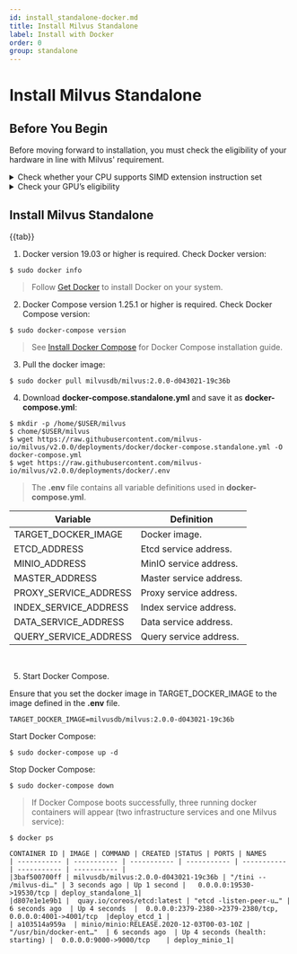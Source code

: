 ```yaml
---
id: install_standalone-docker.md
title: Install Milvus Standalone
label: Install with Docker
order: 0
group: standalone
---
```


# Install Milvus Standalone

## Before You Begin

Before moving forward to installation, you must check the eligibility of your hardware in line with Milvus' requirement.

<a href="#cpu_support"></a>

<details><summary>Check whether your CPU supports SIMD extension instruction set</summary>

{{fragments/cpu_support.md}}
</details>

<details><summary>Check your GPU’s eligibility</summary>
Milvus Standalone supports GPU acceleration on floating vectors. 
{{fragments/gpu_support.md}}
</details>

## Install Milvus Standalone

{{tab}}

1. Docker version 19.03 or higher is required. Check Docker version:

```
$ sudo docker info
```

> Follow [Get Docker](https://docs.docker.com/get-docker/) to install Docker on your system.

2. Docker Compose version 1.25.1 or higher is required. Check Docker Compose version:

```
$ sudo docker-compose version
```

> See [Install Docker Compose](https://docs.docker.com/compose/install/) for Docker Compose installation guide.

3. Pull the docker image:

```
$ sudo docker pull milvusdb/milvus:2.0.0-d043021-19c36b
```

4. Download **docker-compose.standalone.yml** and save it as **docker-compose.yml**:

```
$ mkdir -p /home/$USER/milvus
$ chome/$USER/milvus
$ wget https://raw.githubusercontent.com/milvus-io/milvus/v2.0.0/deployments/docker/docker-compose.standalone.yml -O docker-compose.yml
$ wget https://raw.githubusercontent.com/milvus-io/milvus/v2.0.0/deployments/docker/.env
```
> The **.env** file contains all variable definitions used in **docker-compose.yml**.

| Variable      | Definition |
| ----------- | ----------- |
| TARGET_DOCKER_IMAGE         | Docker image.       |
| ETCD_ADDRESS   | 	Etcd service address.        |
| MINIO_ADDRESS      | MinIO service address.       |
| MASTER_ADDRESS   | Master service address.        |
| PROXY_SERVICE_ADDRESS      | Proxy service address.       |
| INDEX_SERVICE_ADDRESS   | Index service address.        |
| DATA_SERVICE_ADDRESS      | Data service address.       |
| QUERY_SERVICE_ADDRESS   | Query service address.        |

<br/>

5. Start Docker Compose.

Ensure that you set the docker image in TARGET_DOCKER_IMAGE to the image defined in the **.env** file.

```
TARGET_DOCKER_IMAGE=milvusdb/milvus:2.0.0-d043021-19c36b
```

Start Docker Compose:

```
$ sudo docker-compose up -d 
```
Stop Docker Compose:

```
$ sudo docker-compose down
```
> If Docker Compose boots successfully, three running docker containers will appear (two infrastructure services and one Milvus service):

```
$ docker ps 

CONTAINER ID | IMAGE | COMMAND | CREATED |STATUS | PORTS | NAMES
| ----------- | ----------- | ----------- | ----------- | ----------- | ----------- | ----------- |
|3baf500700ff | milvusdb/milvus:2.0.0-d043021-19c36b | "/tini -- /milvus-di…" | 3 seconds ago | Up 1 second |   0.0.0.0:19530->19530/tcp | deploy_standalone_1|
|d807e1e1e9b1 |  quay.io/coreos/etcd:latest | "etcd -listen-peer-u…" |  6 seconds ago  | Up 4 seconds  |  0.0.0.0:2379-2380->2379-2380/tcp, 0.0.0.0:4001->4001/tcp  |deploy_etcd_1 |
| a103514a959a  | minio/minio:RELEASE.2020-12-03T00-03-10Z |   "/usr/bin/docker-ent…"  | 6 seconds ago  | Up 4 seconds (health: starting) |  0.0.0.0:9000->9000/tcp    | deploy_minio_1|

```

